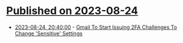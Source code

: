 # [Published on 2023-08-24](index.md)

* [2023-08-24, 20:40:00](https://it.slashdot.org/story/23/08/24/1744245/gmail-to-start-issuing-2fa-challenges-to-change-sensitive-settings?utm_source=rss1.0mainlinkanon&utm_medium=feed) - [Gmail To Start Issuing 2FA Challenges To Change 'Sensitive' Settings](https://it.slashdot.org/story/23/08/24/1744245/gmail-to-start-issuing-2fa-challenges-to-change-sensitive-settings?utm_source=rss1.0mainlinkanon&utm_medium=feed)
